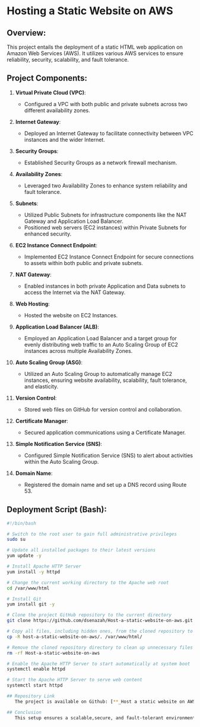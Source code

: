 # Hosting a Static Website on AWS

## Overview:
This project entails the deployment of a static HTML web application on Amazon Web Services (AWS). It utilizes various AWS services to ensure reliability, security, scalability, and fault tolerance.

## Project Components:
1. **Virtual Private Cloud (VPC)**:
   - Configured a VPC with both public and private subnets across two different availability zones.

2. **Internet Gateway**:
   - Deployed an Internet Gateway to facilitate connectivity between VPC instances and the wider Internet.

3. **Security Groups**:
   - Established Security Groups as a network firewall mechanism.

4. **Availability Zones**:
   - Leveraged two Availability Zones to enhance system reliability and fault tolerance.

5. **Subnets**:
   - Utilized Public Subnets for infrastructure components like the NAT Gateway and Application Load Balancer.
   - Positioned web servers (EC2 instances) within Private Subnets for enhanced security.

6. **EC2 Instance Connect Endpoint**:
   - Implemented EC2 Instance Connect Endpoint for secure connections to assets within both public and private subnets.

7. **NAT Gateway**:
   - Enabled instances in both private Application and Data subnets to access the Internet via the NAT Gateway.

8. **Web Hosting**:
   - Hosted the website on EC2 Instances.

9. **Application Load Balancer (ALB)**:
   - Employed an Application Load Balancer and a target group for evenly distributing web traffic to an Auto Scaling Group of EC2 instances across multiple Availability Zones.

10. **Auto Scaling Group (ASG)**:
    - Utilized an Auto Scaling Group to automatically manage EC2 instances, ensuring website availability, scalability, fault tolerance, and elasticity.

11. **Version Control**:
    - Stored web files on GitHub for version control and collaboration.

12. **Certificate Manager**:
    - Secured application communications using a Certificate Manager.

13. **Simple Notification Service (SNS)**:
    - Configured Simple Notification Service (SNS) to alert about activities within the Auto Scaling Group.

14. **Domain Name**:
    - Registered the domain name and set up a DNS record using Route 53.

## Deployment Script (Bash):
```bash
#!/bin/bash

# Switch to the root user to gain full administrative privileges
sudo su

# Update all installed packages to their latest versions
yum update -y

# Install Apache HTTP Server
yum install -y httpd

# Change the current working directory to the Apache web root
cd /var/www/html

# Install Git
yum install git -y

# Clone the project GitHub repository to the current directory
git clone https://github.com/dsenazah/Host-a-static-website-on-aws.git

# Copy all files, including hidden ones, from the cloned repository to the Apache web root
cp -R host-a-static-website-on-aws/. /var/www/html/

# Remove the cloned repository directory to clean up unnecessary files
rm -rf Host-a-static-website-on-aws

# Enable the Apache HTTP Server to start automatically at system boot
systemctl enable httpd

# Start the Apache HTTP Server to serve web content
systemctl start httpd

## Repository Link
   The project is available on Github: [**_Host a static website on AWS_**](https://github.com/dsenazah/Host-a-static-website-on-aws.git)

## Conclusion
   This setup ensures a scalable,secure, and fault-tolerant environment for hosting a static web application application, leveraging AW's robust infrastructure.
